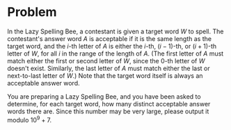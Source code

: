 # Problem

In the Lazy Spelling Bee, a contestant is given a target word $W$ to spell. The contestant's answer word $A$ is acceptable if it is the same length as the target word, and the $i$-th letter of $A$ is either the $i$-th, $(i-1)$-th, or $(i+1)$-th letter of $W$, for all $i$ in the range of the length of $A$. (The first letter of $A$ must match either the first or second letter of $W$, since the $0$-th letter of $W$ doesn't exist. Similarly, the last letter of $A$ must match either the last or next-to-last letter of $W$.) Note that the target word itself is always an acceptable answer word.

You are preparing a Lazy Spelling Bee, and you have been asked to determine, for each target word, how many distinct acceptable answer words there are. Since this number may be very large, please output it modulo $10^9 + 7$.
